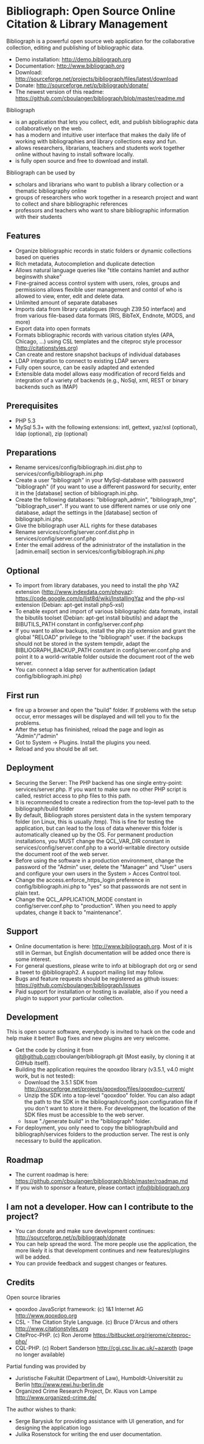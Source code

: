 Bibliograph: Open Source Online Citation & Library Management
=============================================================

Bibliograph is a powerful open source web application for the collaborative
collection, editing and publishing of bibliographic data.

- Demo installation: http://demo.bibliograph.org
- Documentation: http://www.bibliograph.org
- Download: http://sourceforge.net/projects/bibliograph/files/latest/download
- Donate: http://sourceforge.net/p/bibliograph/donate/
- The newest version of this readme: 
  https://github.com/cboulanger/bibliograph/blob/master/readme.md

Bibliograph

- is an application that lets you collect, edit, and publish bibliographic data 
  collaboratively on the web.
- has a modern and intuitive user interface that makes the daily life of working 
  with bibliographies and library collections easy and fun.
- allows researchers, librarians, teachers and students work together online 
  without having to install software locally.
- is fully open source and free to download and install.

Bibliograph can be used by

- scholars and librarians who want to publish a library collection or a 
  thematic bibliography online
- groups of researchers who work together in a research project and want to 
  collect and share bibliographic references
- professors and teachers who want to share bibliographic information with their
  students

Features
--------
- Organize bibliographic records in static folders or dynamic collections based 
  on queries
- Rich metadata, Autocompletion and duplicate detection
- Allows natural language queries like "title contains hamlet and author 
  beginswith shake"
- Fine-grained access control system with users, roles, groups and permissions 
  allows flexible user management and contol of who is allowed to view, enter, 
  edit and delete data.
- Unlimited amount of separate databases
- Imports data from library catalogues (through Z39.50 interface) and from 
  various file-based data formats (RIS, BibTeX, Endnote, MODS, and more)
- Export data into open formats
- Formats bibliographic records with various citation styles (APA, Chicago, ...) 
  using CSL templates and the citeproc style processor (http://citationstyles.org)
- Can create and restore snapshot backups of individual databases 
- LDAP integration to connect to existing LDAP servers
- Fully open source, can be easily adapted and extended
- Extensible data model allows easy modification of record fields and integration 
  of a variety of backends (e.g., NoSql, xml, REST or binary backends such as IMAP)

Prerequisites
-------------
- PHP 5.3
- MySql 5.3+ with the following extensions: intl, gettext, yaz/xsl (optional), ldap
  (optional), zip (optional)

Preparations
------------
- Rename services/config/bibliograph.ini.dist.php to
  services/config/bibliograph.ini.php
- Create a user "bibliograph" in your MySql-database with password "bibliograph"
  (if you want to use a different password for security, enter it in the 
  [database] section of bibliograph.ini.php.
- Create the following databases: "bibliograph_admin", "bibliograph_tmp", 
  "bibliograph_user". If you want to use different names or use only one database, 
  adapt the settings in the [database] section of bibliograph.ini.php.
- Give the bibliograph user ALL rights for these databases
- Rename services/config/server.conf.dist.php in services/config/server.conf.php
- Enter the email address of the administrator of the installation in the 
  [admin.email] section in services/config/bibliograph.ini.php

Optional
--------
- To import from library databases, you need to install the php YAZ extension 
  (http://www.indexdata.com/phpyaz):
  https://code.google.com/p/list8d/wiki/InstallingYaz
  and the php-xsl extension (Debian: apt-get install php5-xsl)
- To enable export and import of various bibliographic data formats, install the 
  bibutils toolset (Debian: apt-get install bibutils) and adapt the BIBUTILS_PATH 
  constant in config/server.conf.php
- If you want to allow backups, install the php zip extension and grant the global 
  "RELOAD" privilege to the "bibliograph" user. if the backups should not be 
  stored in the system tempdir, adapt the BIBLIOGRAPH_BACKUP_PATH
  constant in config/server.conf.php and point it to a world-writable folder 
  outside the document root of the web server.
- You can connect a ldap server for authentication (adapt config/bibliograph.ini.php)

First run
---------
- fire up a browser and open the "build" folder. If problems with the setup 
  occur, error messages will be displayed and will tell you to fix the problems.
- After the setup has fininished, reload the page and login as "Admin"/"admin"
- Got to System -> Plugins. Install the plugins you need.
- Reload and you should be all set.

Deployment
----------
- Securing the Server: The PHP backend has one single entry-point: 
  services/server.php. If you want to make sure no other PHP script is called, 
  restrict access to php files to this path.
- It is recommended to create a redirection from the top-level path to the 
  bibliograph/build folder
- By default, Bibliograph stores persistent data in the system temporary folder 
  (on Linux, this is usually /tmp). This is fine for testing the application, 
  but can lead to the loss of data whenever this folder is automatically cleaned
  up by the OS. For permanent production installations, you MUST change the 
  QCL_VAR_DIR constant in services/config/server.conf.php to a world-writable 
  directory outside the document root of the web server.
- Before using the software in a production environment, change the password of 
  the "Admin" user, delete the "Manager" and "User" users and configure your own 
  users in the System > Acces Control tool.
- Change the access.enforce_https_login preference in config/bibliograph.ini.php 
  to "yes" so that passwords are not sent in plain text.
- Change the QCL_APPLICATION_MODE constant in config/server.conf.php to 
  "production". When you need to apply updates, change it back to "maintenance".

Support
-------
- Online documentation is here: http://www.bibliograph.org. Most of it is still
  in German, but English documentation will be added once there is some interest.
- For general questions, please write to info at bibliograph dot org or send 
  a tweet to @bibliograph2. A support mailing list may follow.
- Bugs and feature requests should be registered as github issues:
  https://github.com/cboulanger/bibliograph/issues
- Paid support for installation or hosting is available, also if you need a plugin
  to support your particular collection.

Development
-----------
This is open source software, everybody is invited to hack on the code and help 
make it better! Bug fixes and new plugins are very welcome.
- Get the code by cloning it from git@github.com:cboulanger/bibliograph.git 
  (Most easily, by cloning it at GitHub itself).
- Building the application requires the qooxdoo library (v3.5.1, v4.0 might work, 
  but is not tested):
  - Download the 3.5.1 SDK from 
    http://sourceforge.net/projects/qooxdoo/files/qooxdoo-current/
  - Unzip the SDK into a top-level "qooxdoo" folder. You can also adapt the path
    to the SDK in the bibliograph/config.json configuration file if you don't 
    want to store it there. For development, the location of the SDK files must 
    be accessible to the web server.
  - Issue "./generate build" in the "bibliograph" folder.
- For deployment, you only need to copy the bibliograph/build and 
  bibliograph/services folders to the production server. The rest is only 
  necessary to build the application.

Roadmap
-------
- The current roadmap is here: 
  https://github.com/cboulanger/bibliograph/blob/master/roadmap.md
- If you wish to sponsor a feature, please contact info@bibliograph.org

I am not a developer. How can I contribute to the project?
----------------------------------------------------------
- You can donate and make sure development continues:
  http://sourceforge.net/p/bibliograph/donate
- You can help spread the word. The more people use the application, the more
  likely it is that development continues and new features/plugins will be 
  added.
- You can provide feedback and suggest changes or features.

Credits
--------
Open source libraries
- qooxdoo JavaScript framework: (c)  1&1 Internet AG 
  http://www.qooxdoo.org
- CSL - The Citation Style Language. (c) Bruce D'Arcus and others
  http://www.citationstyles.org
- CiteProc-PHP. (c) Ron Jerome
  https://bitbucket.org/rjerome/citeproc-php/
- CQL-PHP. (c) Robert Sanderson
  http://cgi.csc.liv.ac.uk/~azaroth (page no longer available)

Partial funding was provided by
- Juristische Fakultät (Department of Law), Humboldt-Universität zu Berlin
  http://www.rewi.hu-berlin.de
- Organized Crime Research Project, Dr. Klaus von Lampe
  http://www.organized-crime.de/

The author wishes to thank:
- Serge Barysiuk for providing assistance with UI generation, and for designing
  the application logo
- Julika Rosenstock for writing the end user documentation. 

